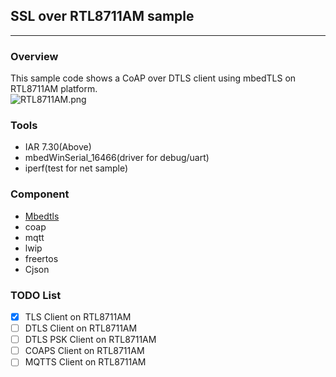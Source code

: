 ## SSL over RTL8711AM sample   
****************************    

### Overview    
This sample code shows a CoAP over DTLS client using mbedTLS on RTL8711AM platform.    
![RTL8711AM.png](https://bitbucket.org/repo/9ppMAA6/images/2269939246-coaps.png)        

### Tools    
- IAR 7.30(Above)    
- mbedWinSerial_16466(driver for debug/uart)    
- iperf(test for net sample)    

### Component
- [Mbedtls](https://github.com/ARMmbed/mbedtls)    
- coap    
- mqtt    
- lwip    
- freertos    
- Cjson    

### TODO List
- [x] TLS Client on RTL8711AM    
- [ ] DTLS Client on RTL8711AM    
- [ ] DTLS PSK Client on RTL8711AM    
- [ ] COAPS Client on RTL8711AM    
- [ ] MQTTS Client on RTL8711AM    